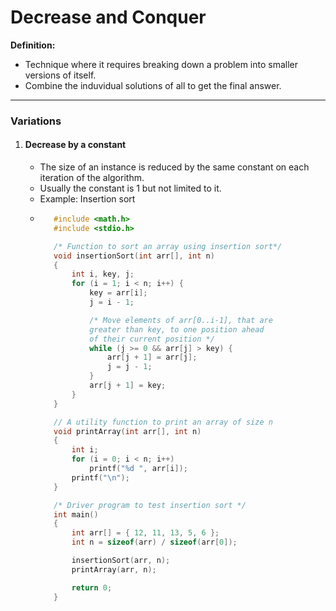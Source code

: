 # Decrease and Conquer
**Definition:** 
- Technique where it requires breaking down a problem into smaller versions of itself.
- Combine the induvidual solutions of all to get the final answer.
---
### Variations
1. #### Decrease by a constant
   - The size of an instance is reduced by the same constant on each iteration of the algorithm.
   - Usually the constant is 1 but not limited to it.
   - Example: Insertion sort
   - ```c
        #include <math.h>
        #include <stdio.h>

        /* Function to sort an array using insertion sort*/
        void insertionSort(int arr[], int n)
        {
            int i, key, j;
            for (i = 1; i < n; i++) {
                key = arr[i];
                j = i - 1;

                /* Move elements of arr[0..i-1], that are
                greater than key, to one position ahead
                of their current position */
                while (j >= 0 && arr[j] > key) {
                    arr[j + 1] = arr[j];
                    j = j - 1;
                }
                arr[j + 1] = key;
            }
        }

        // A utility function to print an array of size n
        void printArray(int arr[], int n)
        {
            int i;
            for (i = 0; i < n; i++)
                printf("%d ", arr[i]);
            printf("\n");
        }

        /* Driver program to test insertion sort */
        int main()
        {
            int arr[] = { 12, 11, 13, 5, 6 };
            int n = sizeof(arr) / sizeof(arr[0]);

            insertionSort(arr, n);
            printArray(arr, n);

            return 0;
        }
     ```
